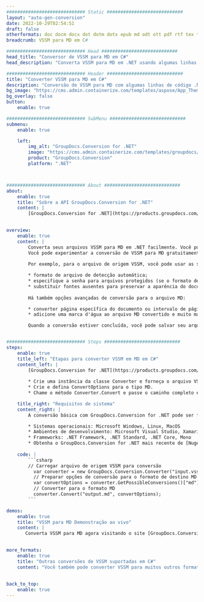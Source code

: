 ```yaml
---
############################# Static ############################
layout: "auto-gen-conversion"
date: 2022-10-29T02:54:51
draft: false
otherformats: doc docm docx dot dotm dotx epub md odt ott pdf rtf tex txt vdx vsdm vsdx vssm vssx vstm vstx vsx vtx xps
breadcrumb: VSSM para MD em C#

############################# Head ############################
head_title: "Conversor de VSSM para MD em C#"
head_description: "Converta VSSM para MD em .NET usando algumas linhas de código. Use a API de conversão de documentos do GroupDocs para converter mais de 160 formatos de arquivo."

############################# Header ############################
title: "Converter VSSM para MD em C#"
description: "Conversão de VSSM para MD com algumas linhas de código .NET"
bg_image: "https://cms.admin.containerize.com/templates/aspose/App_Themes/V3/images/bg/header1.png"
bg_overlay: false
button:
    enable: true

############################# SubMenu ############################
submenu:
    enable: true

    left:
        img_alt: "GroupDocs.Conversion for .NET"
        image: "https://cms.admin.containerize.com/templates/groupdocs/images/product-logos/90x90-noborder/groupdocs-conversion-net.png"
        product: "GroupDocs.Conversion"
        platform: ".NET"



############################# About ############################
about:
    enable: true
    title: "Sobre a API GroupDocs.Conversion for .NET"
    content: |
        [GroupDocs.Conversion for .NET](https://products.groupdocs.com/conversion/net/) pode ser usado para converter Microsoft Word, Excel, PowerPoint, PDF, Visio e outros formatos. GroupDocs.Conversion é uma API independente que é adequada para sistemas internos e de back-end onde é necessário alto desempenho. Não depende de nenhum software como Microsoft ou Open Office.
    

overview:
    enable: true
    content: |
        Converta seus arquivos VSSM para MD em .NET facilmente. Você pode usar apenas algumas linhas de código C# em qualquer plataforma de sua escolha, como - Windows, Linux, macOS.
        Você pode experimentar a conversão de VSSM para MD gratuitamente e avaliar a qualidade dos resultados da conversão. Juntamente com cenários de conversão de arquivo simples, você pode tentar opções mais avançadas para carregar o arquivo de origem VSSM e para salvar o resultado de saída MD. 
        
        Por exemplo, para o arquivo de origem VSSM, você pode usar as seguintes opções de carregamento:

        * formato de arquivo de detecção automática;
        * especifique a senha para arquivos protegidos (se o formato de arquivo suportar);
        * substituir fontes ausentes para preservar a aparência do documento.
        
        Há também opções avançadas de conversão para o arquivo MD:

        * converter página específica do documento ou intervalo de páginas;
        * adicione uma marca d'água ao arquivo MD convertido e muito mais.

        Quando a conversão estiver concluída, você pode salvar seu arquivo MD no caminho do arquivo local ou em qualquer armazenamento de terceiros, como FTP, Amazon S3, Google Drive, Dropbox etc. Observe - para converter VSSM para {{ TO}} não há necessidade de nenhum software adicional instalado - como MS Office, Open Office, Adobe Acrobat Reader etc.


############################# Steps ############################
steps:
    enable: true
    title_left: "Etapas para converter VSSM em MD em C#"
    content_left: |
        [GroupDocs.Conversion for .NET](https://products.groupdocs.com/conversion/net/) torna mais fácil para os desenvolvedores converter um arquivo VSSM para MD com algumas linhas de código.
        
        * Crie uma instância da classe Converter e forneça o arquivo VSSM com o caminho completo
        * Crie e defina ConvertOptions para o tipo MD.
        * Chame o método Converter.Convert e passe o caminho completo e o formato (MD) como parâmetro

    title_right: "Requisitos de sistema"
    content_right: |
        A conversão básica com GroupDocs.Conversion for .NET pode ser feita em apenas algumas etapas simples. Nossas APIs são suportadas em todas as principais plataformas e sistemas operacionais. Antes de executar o código abaixo, certifique-se de ter os seguintes pré-requisitos instalados em seu sistema.

        * Sistemas operacionais: Microsoft Windows, Linux, MacOS
        * Ambientes de desenvolvimento: Microsoft Visual Studio, Xamarin, MonoDevelop
        * Frameworks: .NET Framework, .NET Standard, .NET Core, Mono
        * Obtenha o GroupDocs.Conversion for .NET mais recente de [Nuget](https://www.nuget.org/packages/groupdocs.conversion)
         
    code: |
        ```csharp    
        // Carregar arquivo de origem VSSM para conversão
          var converter = new GroupDocs.Conversion.Converter("input.vssm");
          // Preparar opções de conversão para o formato de destino MD
          var convertOptions = converter.GetPossibleConversions()["md"].ConvertOptions;
          // Converter para o formato MD
          converter.Convert("output.md", convertOptions);
        ```

demos:
    enable: true
    title: "VSSM para MD Demonstração ao vivo"
    content: |
       Converta VSSM para MD agora visitando o site [GroupDocs.Conversion App](https://products.groupdocs.app/conversion/family). A demonstração online tem as seguintes vantagens
          

more_formats:
    enable: true
    title: "Outras conversões de VSSM suportadas em C#"
    content: "Você também pode converter VSSM para muitos outros formatos de arquivo. Por favor, veja a lista abaixo."
       
       
back_to_top:
    enable: true
---
```

